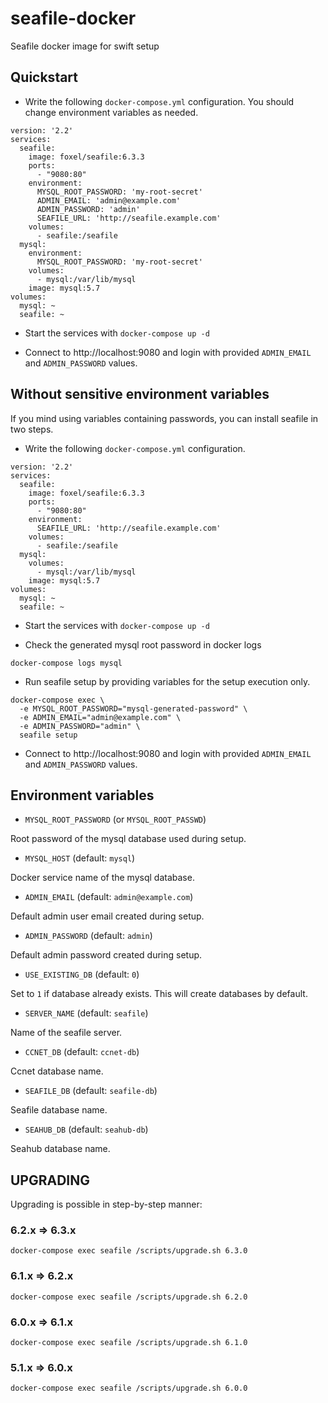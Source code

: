 # seafile-docker
Seafile docker image for swift setup

## Quickstart

* Write the following `docker-compose.yml` configuration. You should change environment variables as needed.

```
version: '2.2'
services:
  seafile:
    image: foxel/seafile:6.3.3
    ports:
      - "9080:80"
    environment:
      MYSQL_ROOT_PASSWORD: 'my-root-secret'
      ADMIN_EMAIL: 'admin@example.com'
      ADMIN_PASSWORD: 'admin'
      SEAFILE_URL: 'http://seafile.example.com'
    volumes:
      - seafile:/seafile
  mysql:
    environment:
      MYSQL_ROOT_PASSWORD: 'my-root-secret'
    volumes:
      - mysql:/var/lib/mysql
    image: mysql:5.7
volumes:
  mysql: ~
  seafile: ~
```

* Start the services with `docker-compose up -d`

* Connect to http://localhost:9080 and login with provided `ADMIN_EMAIL` and `ADMIN_PASSWORD` values.

## Without sensitive environment variables

If you mind using variables containing passwords, you can install seafile in two steps.

* Write the following `docker-compose.yml` configuration.

```
version: '2.2'
services:
  seafile:
    image: foxel/seafile:6.3.3
    ports:
      - "9080:80"
    environment:
      SEAFILE_URL: 'http://seafile.example.com'
    volumes:
      - seafile:/seafile
  mysql:
    volumes:
      - mysql:/var/lib/mysql
    image: mysql:5.7
volumes:
  mysql: ~
  seafile: ~
```

* Start the services with `docker-compose up -d`

* Check the generated mysql root password in docker logs

```
docker-compose logs mysql
```

* Run seafile setup by providing variables for the setup execution only.

```
docker-compose exec \
  -e MYSQL_ROOT_PASSWORD="mysql-generated-password" \
  -e ADMIN_EMAIL="admin@example.com" \
  -e ADMIN_PASSWORD="admin" \
  seafile setup
```

* Connect to http://localhost:9080 and login with provided `ADMIN_EMAIL` and `ADMIN_PASSWORD` values.

## Environment variables

- `MYSQL_ROOT_PASSWORD` (or `MYSQL_ROOT_PASSWD`)

Root password of the mysql database used during setup.

- `MYSQL_HOST` (default: `mysql`)

Docker service name of the mysql database.

- `ADMIN_EMAIL` (default: `admin@example.com`)

Default admin user email created during setup.

- `ADMIN_PASSWORD` (default: `admin`)

Default admin password created during setup.

- `USE_EXISTING_DB` (default: `0`)

Set to `1` if database already exists. This will create databases by default.

- `SERVER_NAME` (default: `seafile`)

Name of the seafile server.

- `CCNET_DB` (default: `ccnet-db`)

Ccnet database name.

- `SEAFILE_DB` (default: `seafile-db`)

Seafile database name.

- `SEAHUB_DB` (default: `seahub-db`)

Seahub database name.

## UPGRADING

Upgrading is possible in step-by-step manner:

### 6.2.x => 6.3.x
```
docker-compose exec seafile /scripts/upgrade.sh 6.3.0
```

### 6.1.x => 6.2.x
```
docker-compose exec seafile /scripts/upgrade.sh 6.2.0
```

### 6.0.x => 6.1.x
```
docker-compose exec seafile /scripts/upgrade.sh 6.1.0
```

### 5.1.x => 6.0.x
```
docker-compose exec seafile /scripts/upgrade.sh 6.0.0
```
